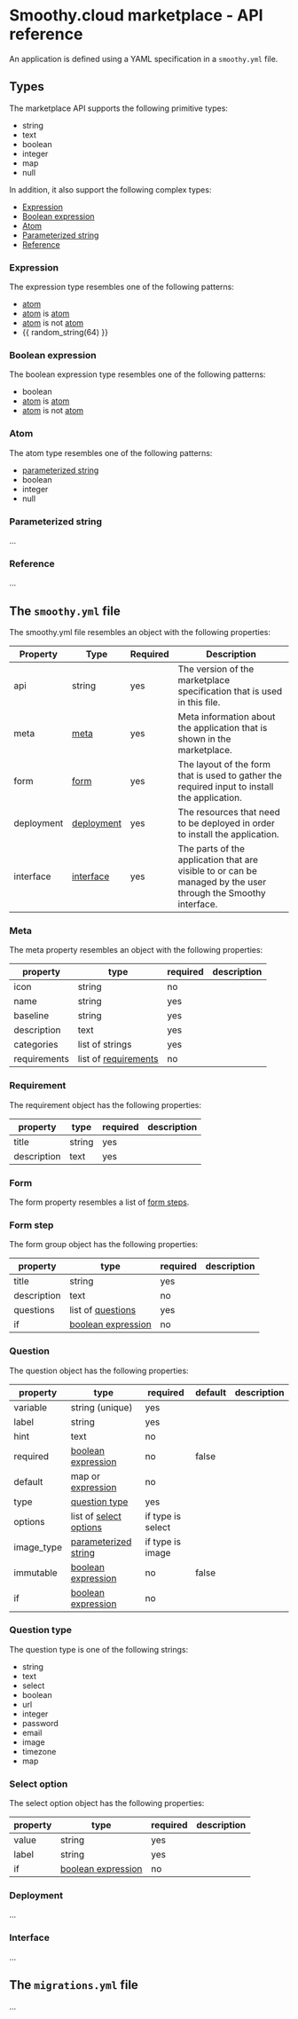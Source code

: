# Smoothy.cloud marketplace - API reference

An application is defined using a YAML specification in a `smoothy.yml` file.

## Types

The marketplace API supports the following primitive types:

- string
- text
- boolean
- integer
- map
- null

In addition, it also support the following complex types:

- [Expression](#expression)
- [Boolean expression](#boolean-expression)
- [Atom](#atom)
- [Parameterized string](#parameterized-string)
- [Reference](#reference)

### Expression

The expression type resembles one of the following patterns:

- [atom](#atom)
- [atom](#atom) is [atom](#atom)
- [atom](#atom) is not [atom](#atom)
- {{ random_string(64) }}

### Boolean expression

The boolean expression type resembles one of the following patterns:

- boolean
- [atom](#atom) is [atom](#atom)
- [atom](#atom) is not [atom](#atom)

### Atom

The atom type resembles one of the following patterns:

- [parameterized string](#parameterized-string)
- boolean
- integer
- null

### Parameterized string

...

### Reference

...

## The `smoothy.yml` file

The smoothy.yml file resembles an object with the following properties:

| Property | Type | Required | Description |
|---|---|---|---|
| api | string | yes | The version of the marketplace specification that is used in this file. |
| meta | [meta](#meta) | yes | Meta information about the application that is shown in the marketplace. |
| form | [form](#form) | yes | The layout of the form that is used to gather the required input to install the application. |
| deployment | [deployment](#deployment) | yes | The resources that need to be deployed in order to install the application. |
| interface | [interface](#interface) | yes | The parts of the application that are visible to or can be managed by the user through the Smoothy interface. |

### Meta

The meta property resembles an object with the following properties:

| property | type | required | description |
|---|---|---|---|
| icon | string | no |  |
| name | string | yes |  |
| baseline | string | yes |  |
| description | text | yes |  |
| categories | list of strings | yes |  |
| requirements | list of [requirements](#requirement) | no |  |

### Requirement

The requirement object has the following properties:

| property | type | required | description |
|---|---|---|---|
| title | string | yes |  |
| description | text | yes |  |

### Form

The form property resembles a list of [form steps](#form-steps).

### Form step

The form group object has the following properties:

| property | type | required | description |
|---|---|---|---|
| title | string | yes |  |
| description | text | no |  |
| questions | list of [questions](#question) | yes |  |
| if | [boolean expression](#boolean-expression) | no |  |

### Question

The question object has the following properties:

| property | type | required | default | description |
|---|---|---|---|---|
| variable | string (unique) | yes |  |  |
| label | string | yes |  |  |
| hint | text | no |  |  |
| required | [boolean expression](#boolean-expression) | no | false |  |
| default | map or [expression](#expression) | no |  |  |
| type | [question type](#question-type) | yes |  |  |
| options | list of [select options](#select-option) | if type is select |  |  |
| image_type | [parameterized string](#parameterized-string) | if type is image |  |  |
| immutable | [boolean expression](#boolean-expression) | no | false |  |
| if | [boolean expression](#boolean-expression) | no |  |  |

### Question type

The question type is one of the following strings:

- string
- text
- select
- boolean
- url
- integer
- password
- email
- image
- timezone
- map

### Select option

The select option object has the following properties:

| property | type | required | description |
|---|---|---|---|
| value | string | yes |  |
| label | string | yes |  |
| if | [boolean expression](#boolean-expression) | no |  |

### Deployment

...

### Interface

...

## The `migrations.yml` file

...